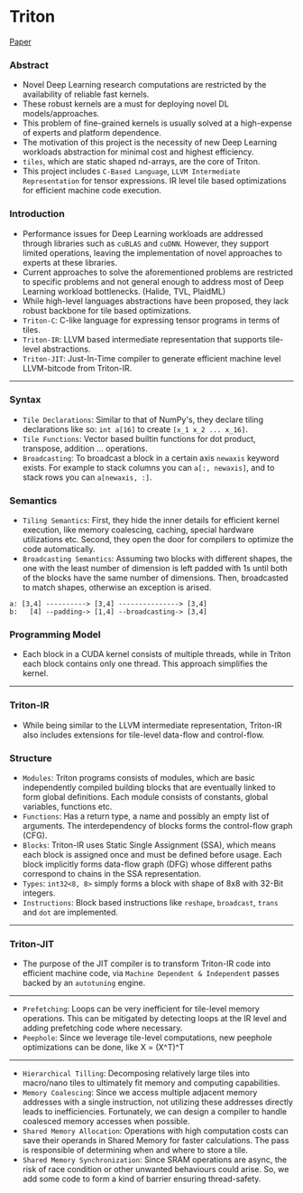 # Triton
[Paper](www.eecs.harvard.edu/~htk/publication/2019-mapl-tillet-kung-cox.pdf) 

### Abstract
- Novel Deep Learning research computations are restricted
by the availability of reliable fast kernels.
- These robust kernels are a must for deploying novel DL 
models/approaches.
- This problem of fine-grained kernels is usually solved
at a high-expense of experts and platform dependence.
- The motivation of this project is the necessity of
new Deep Learning workloads abstraction for minimal cost
and highest efficiency.
- `tiles`, which are static shaped nd-arrays, are the core of Triton.
- This project includes `C-Based Language`, `LLVM Intermediate Representation`
for tensor expressions. IR level tile based optimizations for efficient
machine code execution.

### Introduction
- Performance issues for Deep Learning workloads are addressed through
libraries such as `cuBLAS` and `cuDNN`. However, they support limited
operations, leaving the implementation of novel approaches to experts
at these libraries.
- Current approaches to solve the aforementioned problems are restricted
to specific problems and not general enough to address most of Deep Learning
workload bottlenecks. (Halide, TVL, PlaidML)
- While high-level languages abstractions have been proposed, they lack
robust backbone for tile based optimizations.
- `Triton-C`: C-like language for expressing tensor programs in terms of tiles.
- `Triton-IR`: LLVM based intermediate representation that supports tile-level
abstractions.
- `Triton-JIT`: Just-In-Time compiler to generate efficient machine level LLVM-bitcode from
Triton-IR.

---

### Syntax
- `Tile Declarations`: Similar to that of NumPy's, they declare tiling declarations like so: `int a[16]`
to create `[x_1 x_2 ... x_16]`.
- `Tile Functions`: Vector based builtin functions for dot product, transpose, addition ... operations.
- `Broadcasting`: To broadcast a block in a certain axis `newaxis` keyword exists. For example
to stack columns you can `a[:, newaxis]`, and to stack rows you can `a[newaxis, :]`.

### Semantics
- `Tiling Semantics`: First, they hide the inner details for efficient kernel execution, like
memory coalescing, caching, special hardware utilizations etc. Second, they open the
door for compilers to optimize the code automatically.
- `Broadcasting Semantics`: Assuming two blocks with different shapes, the one with 
the least number of dimension is left padded with 1s until both of the blocks have the
same number of dimensions. Then, broadcasted to match shapes, otherwise an exception
is arised.
```
a: [3,4] ----------> [3,4] ---------------> [3,4]
b:   [4] --padding-> [1,4] --broadcasting-> [3,4]
```
### Programming Model
- Each block in a CUDA kernel consists of multiple threads, while in Triton 
each block contains only one thread. This approach simplifies the kernel.

---

### Triton-IR
- While being similar to the LLVM intermediate representation, Triton-IR also
includes extensions for tile-level data-flow and control-flow.

### Structure
- `Modules`: Triton programs consists of modules, which are basic independently
compiled building blocks that are eventually linked to form global definitions. Each
module consists of constants, global variables, functions etc.
- `Functions`: Has a return type, a name and possibly an empty list of arguments. The interdependency
of blocks forms the control-flow graph (CFG).
- `Blocks`: Triton-IR uses Static Single Assignment (SSA), which means
each block is assigned once and must be defined before usage. Each block
implicitly forms data-flow graph (DFG) whose different paths correspond to
chains in the SSA representation.
- `Types`: `int32<8, 8>` simply forms a block with shape of 8x8 with 32-Bit integers.
- `Instructions`: Block based instructions like `reshape`, `broadcast`, `trans` and `dot` are implemented.

---

### Triton-JIT
- The purpose of the JIT compiler is to transform Triton-IR code into
efficient machine code, via `Machine Dependent & Independent` passes backed
by an `autotuning` engine.

---
- `Prefetching`: Loops can be very inefficient for tile-level memory
operations. This can be mitigated by detecting loops at the IR
level and adding prefetching code where necessary.
- `Peephole`: Since we leverage tile-level computations, new peephole
optimizations can be done, like X = (X^T)^T
---
- `Hierarchical Tilling`: Decomposing relatively large tiles into macro/nano
tiles to ultimately fit memory and computing capabilities.
- `Memory Coalescing`: Since we access multiple adjacent memory addresses
with a single instruction, not utilizing these addresses directly leads
to inefficiencies. Fortunately, we can design a compiler to handle coalesced
memory accesses when possible.
- `Shared Memory Allocation`: Operations with high computation costs can 
save their operands in Shared Memory for faster calculations. The pass
is responsible of determining when and where to store a tile.
- `Shared Memory Synchronization`: Since SRAM operations are async, the risk
of race condition or other unwanted behaviours could arise. So, we add 
some code to form a kind of barrier ensuring thread-safety.
